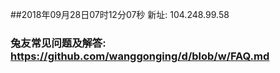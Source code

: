 ##2018年09月28日07时12分07秒 新址: 104.248.99.58
### 兔友常见问题及解答: https://github.com/wanggonging/d/blob/w/FAQ.md
